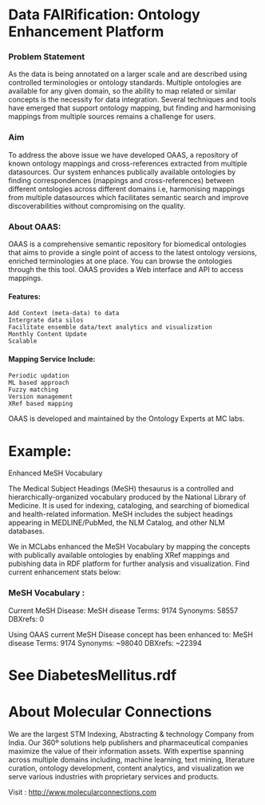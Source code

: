 # Data FAIRification: Ontology Enhancement Platform

### Problem Statement

As the data is being annotated on a larger scale and are described using controlled terminologies or ontology standards. Multiple ontologies are available for any given domain, so the ability to map related or similar concepts is the necessity for data integration. Several techniques and tools have emerged that support ontology mapping, but finding and harmonising mappings from multiple sources remains a challenge for users.

### Aim

To address the above issue we have developed OAAS, a repository of known ontology mappings and cross-references extracted from multiple datasources. Our system enhances publically available ontologies by finding correspondences (mappings and cross-references) between different ontologies across different domains i.e, harmonising mappings from multiple datasources which facilitates semantic search and improve discoverabilities without compromising on the quality. 

### About OAAS:

OAAS is a comprehensive semantic repository for biomedical ontologies that aims to provide a single point of access to the latest ontology versions, enriched terminologies at one place. You can browse the ontologies through the this tool. OAAS provides a Web interface and API to access mappings.
#### Features:
	Add Context (meta-data) to data
	Intergrate data silos
	Facilitate ensemble data/text analytics and visualization
	Monthly Content Update
	Scalable
	
#### Mapping Service Include:
	Periodic updation
	ML based approach
	Fuzzy matching
	Version management
	XRef based mapping

OAAS is developed and maintained by the Ontology Experts at MC labs.


# Example:
Enhanced MeSH Vocabulary

The Medical Subject Headings (MeSH) thesaurus is a controlled and hierarchically-organized vocabulary produced by the National Library of Medicine. It is used for indexing, cataloging, and searching of biomedical and health-related information. MeSH includes the subject headings appearing in MEDLINE/PubMed, the NLM Catalog, and other NLM databases. 

We in MCLabs enhanced the MeSH Vocabulary by mapping the concepts with publically available ontologies by enabling XRef mappings and pubishing data in RDF platform for further analysis and visualization. Find current enhancement stats below:

### MeSH Vocabulary :
Current MeSH Disease:
	MeSH disease Terms: 9174
    Synonyms: 58557
	DBXrefs: 0

Using OAAS current MeSH Disease concept has been enhanced to:
	MeSH disease Terms: 9174
    Synonyms: ~98040
	DBXrefs: ~22394
 
# See DiabetesMellitus.rdf


# About Molecular Connections 
We are the largest STM Indexing, Abstracting & technology Company from India. Our 360º solutions help publishers and pharmaceutical companies maximize the value of their information assets. With expertise spanning across multiple domains including, machine learning, text mining, literature curation, ontology development, content analytics, and visualization we serve various industries with proprietary services and products.

Visit : http://www.molecularconnections.com

